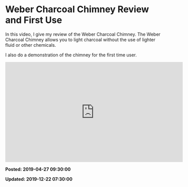 # Weber Charcoal Chimney Review and First Use

In this video, I give my review of the Weber Charcoal Chimney. The Weber Charcoal Chimney allows you to light charcoal without the use of lighter fluid or other chemicals. 

I also do a demonstration of the chimney for the first time user. 

<iframe width="560" height="315" src="https://www.youtube.com/embed/X1fOSaVnS20" frameborder="0" allow="autoplay; encrypted-media" allowfullscreen></iframe> 

**Posted: 2019-04-27 09:30:00** 

**Updated: 2019-12-22 07:30:00** 

